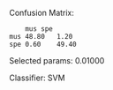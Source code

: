 Confusion Matrix:
```
	mus	spe
mus	48.80	1.20
spe	0.60	49.40
```

Selected params: 0.01000

Classifier: SVM  